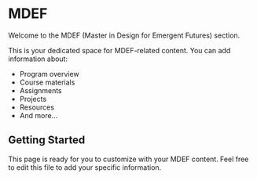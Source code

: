 # MDEF

Welcome to the MDEF (Master in Design for Emergent Futures) section.

This is your dedicated space for MDEF-related content. You can add information about:

- Program overview
- Course materials
- Assignments
- Projects
- Resources
- And more...

## Getting Started

This page is ready for you to customize with your MDEF content. Feel free to edit this file to add your specific information.
